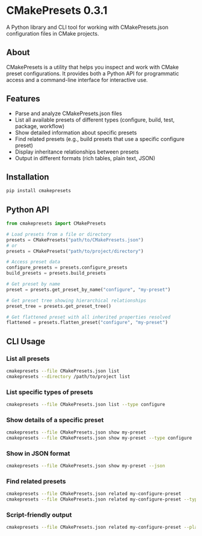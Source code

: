 [//]: # (x-release-please-start-version)
# CMakePresets 0.3.1
[//]: # (x-release-please-end)


A Python library and CLI tool for working with CMakePresets.json configuration files in CMake projects.

## About

CMakePresets is a utility that helps you inspect and work with CMake preset configurations. It provides both a Python API for programmatic access and a command-line interface for interactive use.

## Features

- Parse and analyze CMakePresets.json files
- List all available presets of different types (configure, build, test, package, workflow)
- Show detailed information about specific presets
- Find related presets (e.g., build presets that use a specific configure preset)
- Display inheritance relationships between presets
- Output in different formats (rich tables, plain text, JSON)

## Installation

```bash
pip install cmakepresets
```

## Python API

```python
from cmakepresets import CMakePresets

# Load presets from a file or directory
presets = CMakePresets("path/to/CMakePresets.json")
# or
presets = CMakePresets("path/to/project/directory")

# Access preset data
configure_presets = presets.configure_presets
build_presets = presets.build_presets

# Get preset by name
preset = presets.get_preset_by_name("configure", "my-preset")

# Get preset tree showing hierarchical relationships
preset_tree = presets.get_preset_tree()

# Get flattened preset with all inherited properties resolved
flattened = presets.flatten_preset("configure", "my-preset")
```


## CLI Usage

### List all presets

```bash
cmakepresets --file CMakePresets.json list
cmakepresets --directory /path/to/project list
```

### List specific types of presets

```bash
cmakepresets --file CMakePresets.json list --type configure
```

### Show details of a specific preset

```bash
cmakepresets --file CMakePresets.json show my-preset
cmakepresets --file CMakePresets.json show my-preset --type configure
```

### Show in JSON format

```bash
cmakepresets --file CMakePresets.json show my-preset --json
```

### Find related presets

```bash
cmakepresets --file CMakePresets.json related my-configure-preset
cmakepresets --file CMakePresets.json related my-configure-preset --type build
```

### Script-friendly output

```bash
cmakepresets --file CMakePresets.json related my-configure-preset --plain
```
